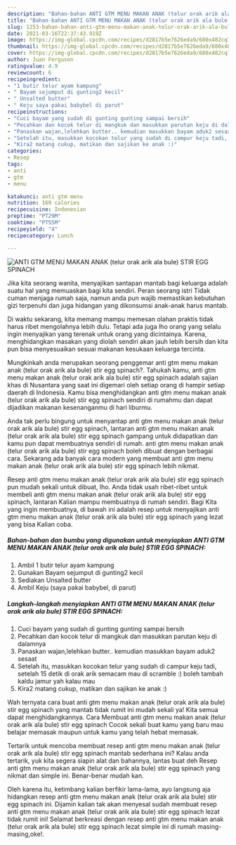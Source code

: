 ```yaml
---
description: "Bahan-bahan ANTI GTM MENU MAKAN ANAK (telur orak arik ala bule) STIR EGG SPINACH yang enak Untuk Jualan"
title: "Bahan-bahan ANTI GTM MENU MAKAN ANAK (telur orak arik ala bule) STIR EGG SPINACH yang enak Untuk Jualan"
slug: 1253-bahan-bahan-anti-gtm-menu-makan-anak-telur-orak-arik-ala-bule-stir-egg-spinach-yang-enak-untuk-jualan
date: 2021-03-16T22:37:43.919Z
image: https://img-global.cpcdn.com/recipes/d2817b5e7626eda9/680x482cq70/anti-gtm-menu-makan-anak-telur-orak-arik-ala-bule-stir-egg-spinach-foto-resep-utama.jpg
thumbnail: https://img-global.cpcdn.com/recipes/d2817b5e7626eda9/680x482cq70/anti-gtm-menu-makan-anak-telur-orak-arik-ala-bule-stir-egg-spinach-foto-resep-utama.jpg
cover: https://img-global.cpcdn.com/recipes/d2817b5e7626eda9/680x482cq70/anti-gtm-menu-makan-anak-telur-orak-arik-ala-bule-stir-egg-spinach-foto-resep-utama.jpg
author: Juan Ferguson
ratingvalue: 4.9
reviewcount: 6
recipeingredient:
- "1 butir telur ayam kampung"
- " Bayam sejumput di gunting2 kecil"
- " Unsalted butter"
- " Keju saya pakai babybel di parut"
recipeinstructions:
- "Cuci bayam yang sudah di gunting gunting sampai bersih"
- "Pecahkan dan kocok telur di mangkuk dan masukkan parutan keju di dalamnya"
- "Panaskan wajan,lelehkan butter.. kemudian masukkan bayam aduk2 sesaat"
- "Setelah itu, masukkan kocokan telur yang sudah di campur keju tadi, setelah 15 detik di orak arik semacam mau di scramble :) boleh tambah kaldu jamur yah kalau mau"
- "Kira2 matang cukup, matikan dan sajikan ke anak :)"
categories:
- Resep
tags:
- anti
- gtm
- menu

katakunci: anti gtm menu 
nutrition: 169 calories
recipecuisine: Indonesian
preptime: "PT29M"
cooktime: "PT55M"
recipeyield: "4"
recipecategory: Lunch

---
```



![ANTI GTM MENU MAKAN ANAK (telur orak arik ala bule) STIR EGG SPINACH](https://img-global.cpcdn.com/recipes/d2817b5e7626eda9/680x482cq70/anti-gtm-menu-makan-anak-telur-orak-arik-ala-bule-stir-egg-spinach-foto-resep-utama.jpg)

Jika kita seorang wanita, menyajikan santapan mantab bagi keluarga adalah suatu hal yang memuaskan bagi kita sendiri. Peran seorang istri Tidak cuman menjaga rumah saja, namun anda pun wajib memastikan kebutuhan gizi terpenuhi dan juga hidangan yang dikonsumsi anak-anak harus mantab.

Di waktu  sekarang, kita memang mampu memesan olahan praktis tidak harus ribet mengolahnya lebih dulu. Tetapi ada juga lho orang yang selalu ingin menyajikan yang terenak untuk orang yang dicintainya. Karena, menghidangkan masakan yang diolah sendiri akan jauh lebih bersih dan kita pun bisa menyesuaikan sesuai makanan kesukaan keluarga tercinta. 



Mungkinkah anda merupakan seorang penggemar anti gtm menu makan anak (telur orak arik ala bule) stir egg spinach?. Tahukah kamu, anti gtm menu makan anak (telur orak arik ala bule) stir egg spinach adalah sajian khas di Nusantara yang saat ini digemari oleh setiap orang di hampir setiap daerah di Indonesia. Kamu bisa menghidangkan anti gtm menu makan anak (telur orak arik ala bule) stir egg spinach sendiri di rumahmu dan dapat dijadikan makanan kesenanganmu di hari liburmu.

Anda tak perlu bingung untuk menyantap anti gtm menu makan anak (telur orak arik ala bule) stir egg spinach, lantaran anti gtm menu makan anak (telur orak arik ala bule) stir egg spinach gampang untuk didapatkan dan kamu pun dapat membuatnya sendiri di rumah. anti gtm menu makan anak (telur orak arik ala bule) stir egg spinach boleh dibuat dengan berbagai cara. Sekarang ada banyak cara modern yang membuat anti gtm menu makan anak (telur orak arik ala bule) stir egg spinach lebih nikmat.

Resep anti gtm menu makan anak (telur orak arik ala bule) stir egg spinach pun mudah sekali untuk dibuat, lho. Anda tidak usah ribet-ribet untuk membeli anti gtm menu makan anak (telur orak arik ala bule) stir egg spinach, lantaran Kalian mampu membuatnya di rumah sendiri. Bagi Kita yang ingin membuatnya, di bawah ini adalah resep untuk menyajikan anti gtm menu makan anak (telur orak arik ala bule) stir egg spinach yang lezat yang bisa Kalian coba.

<!--inarticleads1-->

##### Bahan-bahan dan bumbu yang digunakan untuk menyiapkan ANTI GTM MENU MAKAN ANAK (telur orak arik ala bule) STIR EGG SPINACH:

1. Ambil 1 butir telur ayam kampung
1. Gunakan  Bayam sejumput di gunting2 kecil
1. Sediakan  Unsalted butter
1. Ambil  Keju (saya pakai babybel, di parut)




<!--inarticleads2-->

##### Langkah-langkah menyiapkan ANTI GTM MENU MAKAN ANAK (telur orak arik ala bule) STIR EGG SPINACH:

1. Cuci bayam yang sudah di gunting gunting sampai bersih
1. Pecahkan dan kocok telur di mangkuk dan masukkan parutan keju di dalamnya
1. Panaskan wajan,lelehkan butter.. kemudian masukkan bayam aduk2 sesaat
1. Setelah itu, masukkan kocokan telur yang sudah di campur keju tadi, setelah 15 detik di orak arik semacam mau di scramble :) boleh tambah kaldu jamur yah kalau mau
1. Kira2 matang cukup, matikan dan sajikan ke anak :)




Wah ternyata cara buat anti gtm menu makan anak (telur orak arik ala bule) stir egg spinach yang mantab tidak rumit ini mudah sekali ya! Kita semua dapat menghidangkannya. Cara Membuat anti gtm menu makan anak (telur orak arik ala bule) stir egg spinach Cocok sekali buat kamu yang baru mau belajar memasak maupun untuk kamu yang telah hebat memasak.

Tertarik untuk mencoba membuat resep anti gtm menu makan anak (telur orak arik ala bule) stir egg spinach mantab sederhana ini? Kalau anda tertarik, yuk kita segera siapin alat dan bahannya, lantas buat deh Resep anti gtm menu makan anak (telur orak arik ala bule) stir egg spinach yang nikmat dan simple ini. Benar-benar mudah kan. 

Oleh karena itu, ketimbang kalian berfikir lama-lama, ayo langsung aja hidangkan resep anti gtm menu makan anak (telur orak arik ala bule) stir egg spinach ini. Dijamin kalian tak akan menyesal sudah membuat resep anti gtm menu makan anak (telur orak arik ala bule) stir egg spinach lezat tidak rumit ini! Selamat berkreasi dengan resep anti gtm menu makan anak (telur orak arik ala bule) stir egg spinach lezat simple ini di rumah masing-masing,oke!.

